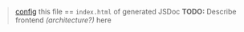 > [config](http://usejsdoc.org/about-configuring-jsdoc.html)
> this file == `index.html` of generated JSDoc
**TODO:** Describe frontend _(architecture?)_ here